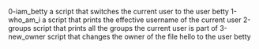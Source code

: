 0-iam_betty a script that switches the current user to the user betty
1-who_am_i a script that prints the effective username of the current user
2-groups script that prints all the groups the current user is part of
3-new_owner script that changes the owner of the file hello to the user betty
